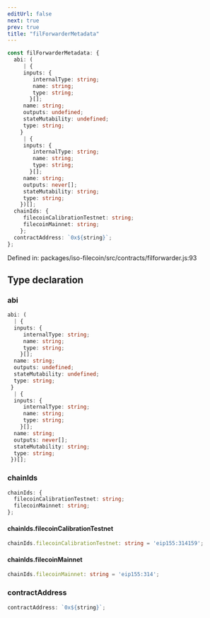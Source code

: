 ```yaml
---
editUrl: false
next: true
prev: true
title: "filForwarderMetadata"
---
```


```ts
const filForwarderMetadata: {
  abi: (
     | {
     inputs: {
        internalType: string;
        name: string;
        type: string;
       }[];
     name: string;
     outputs: undefined;
     stateMutability: undefined;
     type: string;
    }
     | {
     inputs: {
        internalType: string;
        name: string;
        type: string;
       }[];
     name: string;
     outputs: never[];
     stateMutability: string;
     type: string;
    })[];
  chainIds: {
     filecoinCalibrationTestnet: string;
     filecoinMainnet: string;
    };
  contractAddress: `0x${string}`;
};
```

Defined in: packages/iso-filecoin/src/contracts/filforwarder.js:93

## Type declaration

### abi

```ts
abi: (
  | {
  inputs: {
     internalType: string;
     name: string;
     type: string;
    }[];
  name: string;
  outputs: undefined;
  stateMutability: undefined;
  type: string;
 }
  | {
  inputs: {
     internalType: string;
     name: string;
     type: string;
    }[];
  name: string;
  outputs: never[];
  stateMutability: string;
  type: string;
 })[];
```

### chainIds

```ts
chainIds: {
  filecoinCalibrationTestnet: string;
  filecoinMainnet: string;
};
```

#### chainIds.filecoinCalibrationTestnet

```ts
chainIds.filecoinCalibrationTestnet: string = 'eip155:314159';
```

#### chainIds.filecoinMainnet

```ts
chainIds.filecoinMainnet: string = 'eip155:314';
```

### contractAddress

```ts
contractAddress: `0x${string}`;
```
